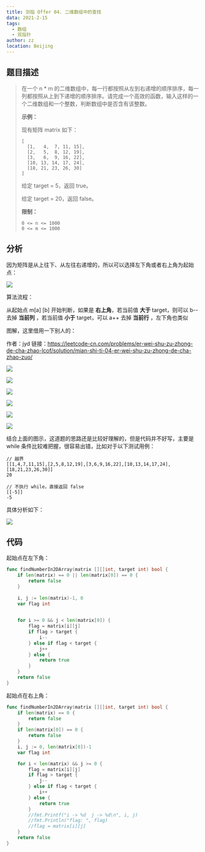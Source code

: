```yaml
---
title: 剑指 Offer 04. 二维数组中的查找
data: 2021-2-15
tags: 
  - 数组
  - 双指针
author: zz
location: Beijing
---
```


## 题目描述

> 在一个 n * m 的二维数组中，每一行都按照从左到右递增的顺序排序，每一列都按照从上到下递增的顺序排序。请完成一个高效的函数，输入这样的一个二维数组和一个整数，判断数组中是否含有该整数。
>
> 
>
> **示例：**
>
> 现有矩阵 matrix 如下：
>
> ```
> [
>   [1,   4,  7, 11, 15],
>   [2,   5,  8, 12, 19],
>   [3,   6,  9, 16, 22],
>   [10, 13, 14, 17, 24],
>   [18, 21, 23, 26, 30]
> ]
> ```
>
> 
>
> 给定 target = 5，返回 true。
>
> 给定 target = 20，返回 false。
>
> 
>
> **限制：**
>
> ```
> 0 <= n <= 1000
> 0 <= m <= 1000
> ```



## 分析

因为矩阵是从上往下、从左往右递增的，所以可以选择左下角或者右上角为起始点：



![](../.vuepress/public/offer04-start.png)





算法流程：

从起始点 m[a] [b]  开始判断，如果是 **右上角**，若当前值 **大于** target，则可以 b-- 去掉 **当前列** ，若当前值 **小于**  target，可以 a++ 去掉 **当前行** ，左下角也类似



图解，这里借用一下别人的：

作者：jyd
链接：https://leetcode-cn.com/problems/er-wei-shu-zu-zhong-de-cha-zhao-lcof/solution/mian-shi-ti-04-er-wei-shu-zu-zhong-de-cha-zhao-zuo/

![](../.vuepress/public/offer04_01.jpg)

![](../.vuepress/public/offer04_02.jpg)

![](../.vuepress/public/offer04_03.jpg)

![](../.vuepress/public/offer04_04.jpg)

![](../.vuepress/public/offer04_05.jpg)

![](../.vuepress/public/offer04_06.jpg)



结合上面的图示，这道题的思路还是比较好理解的，但是代码并不好写，主要是 while 条件比较难把握，很容易出错，比如对于以下测试用例： 

```
// 越界
[[1,4,7,11,15],[2,5,8,12,19],[3,6,9,16,22],[10,13,14,17,24],[18,21,23,26,30]]
20

// 不执行 while，直接返回 false
[[-5]]
-5
```



具体分析如下：

![](.././.vuepress/public/offer04-o1.png)







## 代码

起始点在左下角：

```go
func findNumberIn2DArray(matrix [][]int, target int) bool {
    if len(matrix) == 0 || len(matrix[0]) == 0 {
        return false
    }
    
    i, j := len(matrix)-1, 0
    var flag int

    
    for i >= 0 && j < len(matrix[0]) {
        flag = matrix[i][j]
        if flag > target {
            i--
        } else if flag < target {
            j++
        } else {
            return true
        }
    }
    return false
}
```



起始点在右上角：

```go
func findNumberIn2DArray(matrix [][]int, target int) bool {
    if len(matrix) == 0 {
        return false
    }
    if len(matrix[0]) == 0 {
        return false
    }
    i, j := 0, len(matrix[0])-1
    var flag int

    for i < len(matrix) && j >= 0 {
        flag = matrix[i][j]
        if flag > target {
            j--
        } else if flag < target {
            i++
        } else {
            return true
        }
        //fmt.Printf("i -> %d  j -> %d\n", i, j)
        //fmt.Println("flag: ", flag)
        //flag = matrix[i][j]
    }
    return false
}
```





<Vssue :title="$title" />